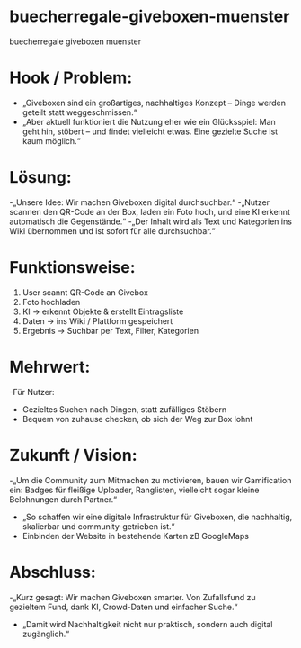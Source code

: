# buecherregale-giveboxen-muenster
buecherregale giveboxen muenster

# Hook / Problem:
- „Giveboxen sind ein großartiges, nachhaltiges Konzept – Dinge werden geteilt statt weggeschmissen.“
- „Aber aktuell funktioniert die Nutzung eher wie ein Glücksspiel: Man geht hin, stöbert – und findet vielleicht etwas. Eine gezielte Suche ist kaum möglich.“

# Lösung:
-„Unsere Idee: Wir machen Giveboxen digital durchsuchbar.“
-„Nutzer scannen den QR-Code an der Box, laden ein Foto hoch, und eine KI erkennt automatisch die Gegenstände.“
-„Der Inhalt wird als Text und Kategorien ins Wiki übernommen und ist sofort für alle durchsuchbar.“

# Funktionsweise:
1. User scannt QR-Code an Givebox
2. Foto hochladen
3. KI → erkennt Objekte & erstellt Eintragsliste
4. Daten → ins Wiki / Plattform gespeichert
5. Ergebnis → Suchbar per Text, Filter, Kategorien

# Mehrwert:
-Für Nutzer:
  * Gezieltes Suchen nach Dingen, statt zufälliges Stöbern
  * Bequem von zuhause checken, ob sich der Weg zur Box lohnt

# Zukunft / Vision:
-„Um die Community zum Mitmachen zu motivieren, bauen wir Gamification ein: Badges für fleißige Uploader, Ranglisten, vielleicht sogar kleine Belohnungen durch Partner.“
- „So schaffen wir eine digitale Infrastruktur für Giveboxen, die nachhaltig, skalierbar und community-getrieben ist.“
- Einbinden der Website in bestehende Karten zB GoogleMaps

# Abschluss:
-„Kurz gesagt: Wir machen Giveboxen smarter. Von Zufallsfund zu gezieltem Fund, dank KI, Crowd-Daten und einfacher Suche.“
- „Damit wird Nachhaltigkeit nicht nur praktisch, sondern auch digital zugänglich.“
